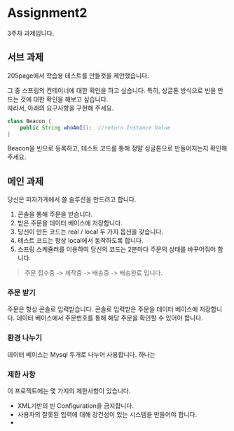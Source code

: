 # Assignment2

3주차 과제입니다.

서브 과제
-------

205page에서 학습용 테스트를 만들것을 제안했습니다.

그 중 스프링의 컨테이너에 대한 확인을 하고 싶습니다.
특히, 싱글톤 방식으로 빈을 만드는 것에 대한 확인을 해보고 싶습니다. <br/>
따라서, 아래의 요구사항을 구현해 주세요.
```java
class Beacon {
    public String whoAmI();  //return Instance Value
}
```

Beacon을 빈으로 등록하고, 테스트 코드를 통해 정말 싱글톤으로 만들어지는지 확인해 주세요.


메인 과제
------------
당신은 피자가게에서 쓸 솔루션을 만드려고 합니다.

1. 콘솔을 통해 주문을 받습니다.
2. 받은 주문을 데이터 베이스에 저장합니다.
3. 당신이 만든 코드는 real / local 두 가지 옵션을 갖습니다.
4. 테스트 코드는 항상 local에서 동작하도록 합니다.
5. 스프링 스케쥴러를 이용하여 당신의 코드는 2분마다 주문의 상태를 바꾸어줘야 합니다.  

> 주문 접수중 -> 제작중 -> 배송중 -> 배송완료 입니다.

### 주문 받기
주문은 항상 콘솔로 입력받습니다.
콘솔로 입력받은 주문을 데이터 베이스에 저장합니다.
데이터 베이스에서 주문번호를 통해 해당 주문을 확인할 수 있어야 합니다.

### 환경 나누기
데이터 베이스는 Mysql 두개로 나누어 사용합니다.
하나는 


### 제한 사항
이 프로젝트에는 몇 가지의 제한사항이 있습니다.
* XML기반의 빈 Configuration을 금지합니다.
* 사용자의 잘못된 입력에 대해 강건성이 있는 시스템을 만들어야 합니다.
* 

